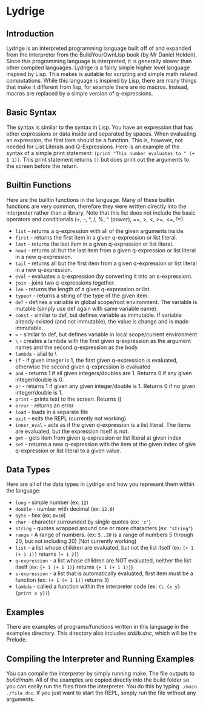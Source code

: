 # Lydrige
## Introduction ##
Lydrige is an interpreted programming language built off of and expanded from the interpreter from the BuildYourOwnLisp book (by Mr Daniel Holden). Since this programming language is interpreted, it is generally slower than other compiled languages. Lydrige is a fairly simple higher level language inspired by Lisp. This makes is suitable for scripting and simple math related computations. While this language is inspired by Lisp, there are many things that make it different from lisp, for example there are no macros. Instead, macros are replaced by a simple version of q-expressions.

## Basic Syntax ##
The syntax is similar to the syntax in Lisp. You have an expression that has other expressions or data inside and separated by spaces. When evaluating an expression, the first item should be a function. This is, however, not needed for List Literals and Q-Expressions.
Here is an example of the syntax of a simple print statement:
`(print "This number evaluates to " (+ 1 1))`. This print statement returns `()` but does print out the arguments to the screen before the return.

## Builtin Functions ##
Here are the builtin functions in the language. Many of these builtin functions are very common, therefore they were written directly into the interpreter rather than a library. Note that this list does not include the basic operators and conditionals (+, -, *, /, %, ^ (power), ==, >, <, >=, <=, !=).
* `list` - returns a q-expression with all of the given arguments inside.
* `first` - returns the first item in a given q-expression or list literal.
* `last` - returns the last item in a given q-expression or list literal.
* `head` - returns all but the last item from a given q-expression or list literal in a new q-expression.
* `tail` - returns all but the first item from a given q-expression or list literal in a new q-expression.
* `eval` - evaluates a q-expression (by converting it into an s-expression).
* `join` - joins two q-expressions together.
* `len` - returns the length of a given q-expression or list.
* `typeof` - returns a string of the type of the given item.
* `def` - defines a variable in global scope/root environment. The variable is mutable (simply use def again with same variable name).
* `const` - similar to def, but defines variable as immutable. If variable already existed (and not immutable), the value is change and is made immutable.
* `=` - similar to def, but defines variable in local scope/current environment
* `\` - creates a lambda with the first given q-expression as the argument names and the second q-expression as the body
* `lambda` - alial to \
* `if` - if given integer is 1, the first given q-expression is evaluated, otherwise the second given q-expression is evaluated
* `and` - returns 1 if all given integers/doubles are 1. Returns 0 if any given integer/double is 0.
* `or` - returns 1 if given any given integer/double is 1. Returns 0 if no given integer/double is 1.
* `print` - prints text to the screen. Returns ()
* `error` - returns an error
* `load` - loads in a separate file
* `exit` - exits the REPL (currently not working)
* `inner_eval` - acts as if the given q-expression is a list literal. The items are evaluated, but the expression itself is not.
* `get` - gets item from given q-expression or list literal at given index
* `set` - returns a new q-expression with the item at the given index of give q-expression or list literal to a given value.

## Data Types ##
Here are all of the data types in Lydrige and how you represent them within the language:
* `long` - simple number (ex: `12`)
* `double` - number with decimal (ex: `12.0`)
* `byte` - hex (ex: `0x10`)
* `char` - character surrounded by single quotes (ex: `'c'`)
* `string` - quotes wrapped around one or more characters (ex: `"string"`)
* `range` - A range of numbers. (ex: `5..20` is a range of numbers 5 through 20, but not including 20) (Not currently working)
* `list` - a list whose children are evaluated, but not the list itself (ex: `[+ 1 (+ 1 1)]` returns `[+ 1 2]`)
* `q-expression` - a list whose children are NOT evaluated, neither the list itself (ex: `{+ 1 (+ 1 1)}` returns `{+ 1 (+ 1 1)}`)
* `s-expression` - a list that is automatically evaluated, first item must be a function (ex: `(+ 1 (+ 1 1))` returns `3`)
* `lambda` - called a function within the interpreter code (ex: `(\ {x y} {print x y})`)

## Examples ##
There are examples of programs/functions written in this language in the examples directory. This directory also includes *stdlib.dnc*, which will be the Prelude.

## Compiling the Interpreter and Running Examples ##
You can compile the interpreter by simply running make. The file outputs to *build/main*. All of the examples are copied directly into the build folder so you can easily run the files from the interpreter. You do this by typing `./main ./file.dnc`. If you just want to start the REPL, simply run the file without any arguments.
